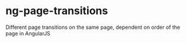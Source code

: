 # ng-page-transitions
Different page transitions on the same page, dependent on order of the page in AngularJS
